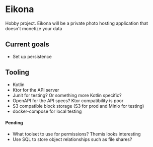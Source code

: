 # Eikona
Hobby project. Eikona will be a private photo hosting application that doesn't monetize your data

## Current goals
- Set up persistence

## Tooling

- Kotlin
- Ktor for the API server
- Junit for testing? Or something more Kotlin specific?
- OpenAPI for the API specs? Ktor compatibility is poor
- S3 compatible block storage (S3 for prod and Minio for testing)
- docker-compose for local testing

#### Pending
- What toolset to use for permissions? Themis looks interesting
- Use SQL to store object relationships such as file shares?
